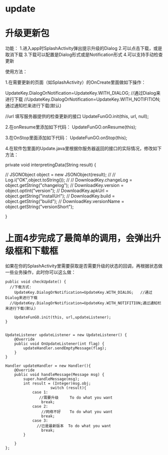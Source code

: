   # update
  升级更新包
========================================================================================
  功能：
  1.进入app时SplashActivity弹出提示升级的Dialog
  2.可以点击下载，或是取消下载
  3.下载可以配置是Dialog形式或是Notification形式
  4.可以支持手动检查更新


  使用方法：

  1.在需要更新的页面（如SplashActivity）的OnCreate里面做如下操作：

  
  UpdateKey.DialogOrNotification=UpdateKey.WITH_DIALOG;   //通过Dialog来进行下载
  //UpdateKey.DialogOrNotification=UpdateKey.WITH_NOTIFITION;通过通知栏来进行下载(默认)

  //url 填写服务器提供的检查更新的接口
  UpdateFunGO.init(this, url, null);
		
		

 2.在onResume里添加如下代码：
 UpdateFunGO.onResume(this);
 
 3.在OnStop里面添加如下代码：
 UpdateFunGO.onStop(this);
 
 4.在软件包里面的Update.java里根据你服务器返回的接口的实际情况，修改如下方法：
 
   private void interpretingData(String result) {
   
   // 			 JSONObject object = new JSONObject(result);
   //
   //            Log.i("OK",object.toString());
   //
   //            DownloadKey.changeLog = object.getString("changelog");
   //            DownloadKey.version = object.optInt("version");
   //            DownloadKey.apkUrl = object.getString("installUrl");
   //            DownloadKey.build = object.getString("build");
   //            DownloadKey.versionName = object.getString("versionShort");
   
   }
 
上面4步完成了最简单的调用，会弹出升级框和下载框
================================================================================================

如果在你的SplashActivity里需要获取是否需要升级的状态的回调，再根据状态做一些业务操作，此时你可以这么做：
  
	public void checkUpdate() {
      //下载方式:
        UpdateKey.DialogOrNotification=UpdateKey.WITH_DIALOG;   //通过Dialog来进行下载
      //UpdateKey.DialogOrNotification=UpdateKey.WITH_NOTIFITION;通过通知栏来进行下载(默认)

        UpdateFunGO.init(this, url,updateListener);
    }


    UpdateListener updateListener = new UpdateListener() {
        @Override
        public void OnUpdateListener(int flag) {
			updateHandler.sendEmptyMessage(flag);
        }
    }

    Handler updateHandler = new Handler(){
        @Override
        public void handleMessage(Message msg) {
            super.handleMessage(msg);
            int result = (Integer)msg.obj;
			            switch (result){
                case 1:
                   //需要升级     To do what you want
                    break;
                case 2:
					//网络不好    To do what you want
                    break;
                case 3:
                  //已是最新版本  To do what you want
                    break;
            }
			
        }
    };
 
 